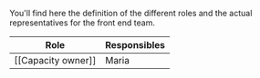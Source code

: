 You'll find here the definition of the different roles and the actual representatives for the front end team.


| Role | Responsibles |
|------|--------------|
|[[Capacity owner]]| Maria|